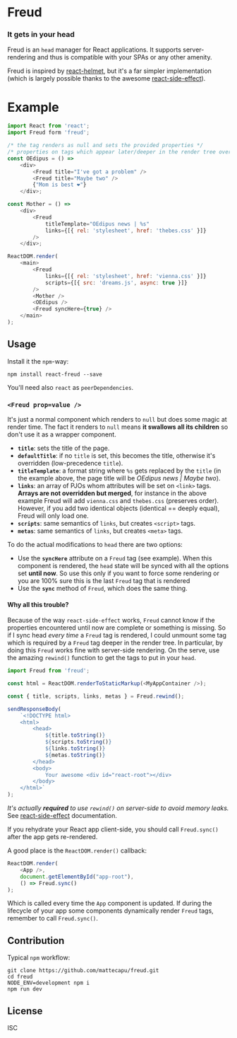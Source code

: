 # Freud
### It gets in your head

Freud is an `head` manager for React applications. It supports server-rendering and thus is compatible with your SPAs or any other amenity.

Freud is inspired by [react-helmet](https://github.com/nfl/react-helmet), but it's a far simpler implementation (which is largely possible thanks to the awesome [react-side-effect](https://github.com/gaearon/react-side-effect)).

# Example
```js
import React from 'react';
import Freud form 'freud';

/* the tag renders as null and sets the provided properties */
/* properties on tags which appear later/deeper in the render tree override previous tags */
const OEdipus = () =>
	<div>
		<Freud title="I've got a problem" />
		<Freud title="Maybe two" />
		{"Mom is best ❤️"}
	</div>;

const Mother = () =>
	<div>
		<Freud
			titleTemplate="OEdipus news | %s"
			links={[{ rel: 'stylesheet', href: 'thebes.css' }]}
		/>
	</div>;

ReactDOM.render(
	<main>
		<Freud
			links={[{ rel: 'stylesheet', href: 'vienna.css' }]}
			scripts={[{ src: 'dreams.js', async: true }]}
		/>
		<Mother />
		<OEdipus />
		<Freud syncHere={true} />
	</main>
);
```

## Usage

Install it the `npm`-way:
```
npm install react-freud --save
```
You'll need also `react` as `peerDependencies`.

### `<Freud prop=value />`
It's just a normal component which renders to `null` but does some magic at render time. The fact it renders to `null` means **it swallows all its children** so don't use it as a wrapper component.

* **`title`**: sets the title of the page.
* **`defaultTitle`**: if no `title` is set, this becomes the title, otherwise it's overridden (low-precedence `title`).
* **`titleTemplate`**: a format string where `%s` gets replaced by the `title` (in the example above, the page title will be *OEdipus news | Maybe two*).
* **`links`**: an array of PJOs whom attributes will be set on `<link>` tags. **Arrays are not overridden but merged**, for instance in the above example Freud will add `vienna.css` and `thebes.css` (preserves order). However, if you add two identical objects (identical == deeply equal), Freud will only load one.
* **`scripts`**: same semantics of `links`, but creates `<script>` tags.
* **`metas`**: same semantics of `links`, but creates `<meta>` tags.

To do the actual modifications to `head` there are two options:
* Use the **`syncHere`** attribute on a `Freud` tag (see example). When this component is rendered, the `head` state will be synced with all the options set **until now**. So use this only if you want to force some rendering or you are 100% sure this is the last `Freud` tag that is rendered
* Use the **`sync`** method of `Freud`, which does the same thing.

#### Why all this trouble?
Because of the way `react-side-effect` works, `Freud` cannot know if the properties encountered until now are complete or something is missing. So if I sync head *every time* a `Freud` tag is rendered, I could unmount some tag which is required by a `Freud` tag deeper in the render tree.
In particular, by doing this `Freud` works fine with server-side rendering.
On the serve, use the amazing `rewind()` function to get the tags to put in your `head`.
```js
import Freud from 'freud';

const html = ReactDOM.renderToStaticMarkup(<MyAppContainer />);

const { title, scripts, links, metas } = Freud.rewind();

sendResponseBody(
	`<!DOCTYPE html>
	<html>
		<head>
			${title.toString()}
			${scripts.toString()}
			${links.toString()}
			${metas.toString()}
		</head>
		<body>
			Your awesome <div id="react-root"></div>
		</body>
	</html>`
);

```
_It's actually **required** to use `rewind()` on server-side to avoid memory leaks._ See [react-side-effect](https://github.com/gaearon/react-side-effect) documentation.

If you rehydrate your React app client-side, you should call `Freud.sync()` after the app gets re-rendered.

A good place is the `ReactDOM.render()` callback:
```js
ReactDOM.render(
	<App />,
	document.getElementById("app-root"),
	() => Freud.sync()
);
```

Which is called every time the `App` component is updated. If during the lifecycle of your app some components dynamically render `Freud` tags, remember to call `Freud.sync()`.

## Contribution
Typical `npm` workflow:
```
git clone https://github.com/mattecapu/freud.git
cd freud
NODE_ENV=development npm i
npm run dev
```

## License
ISC
